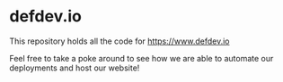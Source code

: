 # defdev.io
This repository holds all the code for https://www.defdev.io

Feel free to take a poke around to see how we are able to automate our deployments and host our website!
